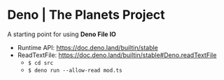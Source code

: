 # Deno | The Planets Project

A starting point for using **Deno File IO**

- Runtime API: https://doc.deno.land/builtin/stable
- ReadTextFile: https://doc.deno.land/builtin/stable#Deno.readTextFile
  - `$ cd src`
  - `$ deno run --allow-read mod.ts`
